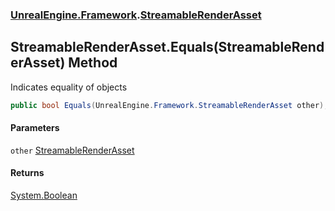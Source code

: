 ### [UnrealEngine.Framework](UnrealEngine_Framework.md 'UnrealEngine.Framework').[StreamableRenderAsset](StreamableRenderAsset.md 'UnrealEngine.Framework.StreamableRenderAsset')
## StreamableRenderAsset.Equals(StreamableRenderAsset) Method
Indicates equality of objects  
```csharp
public bool Equals(UnrealEngine.Framework.StreamableRenderAsset other);
```
#### Parameters
<a name='UnrealEngine_Framework_StreamableRenderAsset_Equals(UnrealEngine_Framework_StreamableRenderAsset)_other'></a>
`other` [StreamableRenderAsset](StreamableRenderAsset.md 'UnrealEngine.Framework.StreamableRenderAsset')  
  
#### Returns
[System.Boolean](https://docs.microsoft.com/en-us/dotnet/api/System.Boolean 'System.Boolean')  
